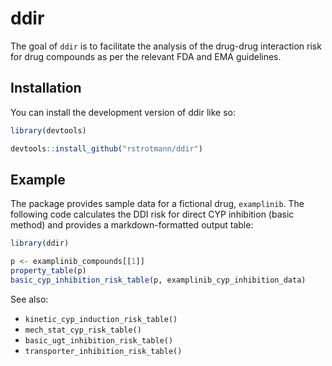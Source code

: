 
# ddir

<!-- badges: start -->
<!-- badges: end -->

The goal of `ddir` is to facilitate the analysis of the drug-drug interaction risk
for drug compounds as per the relevant FDA and EMA guidelines.

## Installation

You can install the development version of ddir like so:

``` r
library(devtools)

devtools::install_github("rstrotmann/ddir")
```

## Example

The package provides sample data for a fictional drug, `examplinib`. The
following code calculates the DDI risk for direct CYP inhibition (basic method)
and provides a markdown-formatted output table: 

``` r
library(ddir)

p <- examplinib_compounds[[1]]
property_table(p)
basic_cyp_inhibition_risk_table(p, examplinib_cyp_inhibition_data)
```

See also:
* `kinetic_cyp_induction_risk_table()`
* `mech_stat_cyp_risk_table()`
* `basic_ugt_inhibition_risk_table()`
* `transporter_inhibition_risk_table()`
